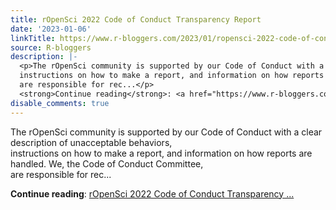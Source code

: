 ```yaml
---
title: rOpenSci 2022 Code of Conduct Transparency Report
date: '2023-01-06'
linkTitle: https://www.r-bloggers.com/2023/01/ropensci-2022-code-of-conduct-transparency-report/
source: R-bloggers
description: |-
  <p>The rOpenSci community is supported by our Code of Conduct with a clear description of unacceptable behaviors,<br />
  instructions on how to make a report, and information on how reports are handled. We, the Code of Conduct Committee,<br />
  are responsible for rec...</p>
  <strong>Continue reading</strong>: <a href="https://www.r-bloggers.com/2023/01/ropensci-2022-code-of-conduct-transparency-report/">rOpenSci 2022 Code of Conduct Transparency ...
disable_comments: true
---
```

<p>The rOpenSci community is supported by our Code of Conduct with a clear description of unacceptable behaviors,<br />
instructions on how to make a report, and information on how reports are handled. We, the Code of Conduct Committee,<br />
are responsible for rec...</p>
<strong>Continue reading</strong>: <a href="https://www.r-bloggers.com/2023/01/ropensci-2022-code-of-conduct-transparency-report/">rOpenSci 2022 Code of Conduct Transparency ...